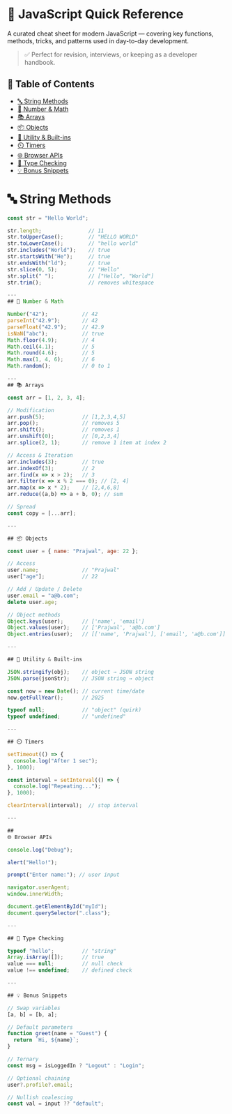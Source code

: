 # 🧠 JavaScript Quick Reference

A curated cheat sheet for modern JavaScript — covering key functions, methods, tricks, and patterns used in day-to-day development.

> ✅ Perfect for revision, interviews, or keeping as a developer handbook.

## 📌 Table of Contents
- [🔤 String Methods](#-string-methods)
- [🔢 Number & Math](#-number--math)
- [📚 Arrays](#-arrays)
- [📦 Objects](#-objects)
- [🧰 Utility & Built-ins](#-utility--built-ins)
- [⏲️ Timers](#️-timers)
- [🌐 Browser APIs](#-browser-apis)
- [🧪 Type Checking](#-type-checking)
- [💡 Bonus Snippets](#-bonus-snippets)



# 🔤 String Methods

```js
const str = "Hello World";

str.length;               // 11
str.toUpperCase();        // "HELLO WORLD"
str.toLowerCase();        // "hello world"
str.includes("World");    // true
str.startsWith("He");     // true
str.endsWith("ld");       // true
str.slice(0, 5);          // "Hello"
str.split(" ");           // ["Hello", "World"]
str.trim();               // removes whitespace

---
## 🔢 Number & Math

Number("42");           // 42
parseInt("42.9");       // 42
parseFloat("42.9");     // 42.9
isNaN("abc");           // true
Math.floor(4.9);        // 4
Math.ceil(4.1);         // 5
Math.round(4.6);        // 5
Math.max(1, 4, 6);      // 6
Math.random();          // 0 to 1

---
## 📚 Arrays

const arr = [1, 2, 3, 4];

// Modification
arr.push(5);            // [1,2,3,4,5]
arr.pop();              // removes 5
arr.shift();            // removes 1
arr.unshift(0);         // [0,2,3,4]
arr.splice(2, 1);       // remove 1 item at index 2

// Access & Iteration
arr.includes(3);        // true
arr.indexOf(3);         // 2
arr.find(x => x > 2);   // 3
arr.filter(x => x % 2 === 0); // [2, 4]
arr.map(x => x * 2);    // [2,4,6,8]
arr.reduce((a,b) => a + b, 0); // sum

// Spread
const copy = [...arr];

---

## 📦 Objects

const user = { name: "Prajwal", age: 22 };

// Access
user.name;              // "Prajwal"
user["age"];            // 22

// Add / Update / Delete
user.email = "a@b.com";
delete user.age;

// Object methods
Object.keys(user);      // ['name', 'email']
Object.values(user);    // ['Prajwal', 'a@b.com']
Object.entries(user);   // [['name', 'Prajwal'], ['email', 'a@b.com']]

---

## 🧰 Utility & Built-ins

JSON.stringify(obj);    // object → JSON string
JSON.parse(jsonStr);    // JSON string → object

const now = new Date(); // current time/date
now.getFullYear();      // 2025

typeof null;            // "object" (quirk)
typeof undefined;       // "undefined"

---

## ⏲️ Timers

setTimeout(() => {
  console.log("After 1 sec");
}, 1000);

const interval = setInterval(() => {
  console.log("Repeating...");
}, 1000);

clearInterval(interval);  // stop interval

---

## 
🌐 Browser APIs

console.log("Debug");

alert("Hello!");

prompt("Enter name:"); // user input

navigator.userAgent;
window.innerWidth;

document.getElementById("myId");
document.querySelector(".class");

---

## 🧪 Type Checking

typeof "hello";         // "string"
Array.isArray([]);      // true
value === null;         // null check
value !== undefined;    // defined check

---

## 💡 Bonus Snippets

// Swap variables
[a, b] = [b, a];

// Default parameters
function greet(name = "Guest") {
  return `Hi, ${name}`;
}

// Ternary
const msg = isLoggedIn ? "Logout" : "Login";

// Optional chaining
user?.profile?.email;

// Nullish coalescing
const val = input ?? "default";

